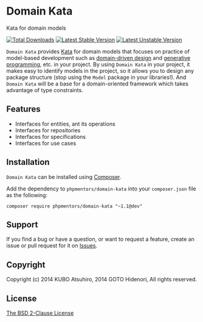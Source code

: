 # Domain Kata

Kata for domain models

[![Total Downloads](https://poser.pugx.org/phpmentors/domain-kata/downloads.png)](https://packagist.org/packages/phpmentors/domain-kata)
[![Latest Stable Version](https://poser.pugx.org/phpmentors/domain-kata/v/stable.png)](https://packagist.org/packages/phpmentors/domain-kata)
[![Latest Unstable Version](https://poser.pugx.org/phpmentors/domain-kata/v/unstable.png)](https://packagist.org/packages/phpmentors/domain-kata)

`Domain Kata` provides [Kata](http://en.wikipedia.org/wiki/Kata) for domain models that focuses on practice of model-based development such as [domain-driven design](http://en.wikipedia.org/wiki/Domain-driven_design) and [generative programming](http://en.wikipedia.org/wiki/Automatic_programming#Generative_programming), etc. in your project. By using `Domain Kata` in your project, it makes easy to identify models in the project, so it allows you to design any package structure (stop using the `Model` package in your libraries!). And `Domain Kata` will be a base for a domain-oriented framework which takes advantage of type constraints.

## Features

* Interfaces for entities, ant its operations
* Interfaces for repositories
* Interfaces for specifications
* Interfaces for use cases

## Installation

`Domain Kata` can be installed using [Composer](http://getcomposer.org/).

Add the dependency to `phpmentors/domain-kata` into your `composer.json` file as the following:

```
composer require phpmentors/domain-kata "~1.1@dev"
```

## Support

If you find a bug or have a question, or want to request a feature, create an issue or pull request for it on [Issues](https://github.com/phpmentors-jp/domain-kata/issues).

## Copyright

Copyright (c) 2014 KUBO Atsuhiro, 2014 GOTO Hidenori, All rights reserved.

## License

[The BSD 2-Clause License](http://opensource.org/licenses/BSD-2-Clause)
